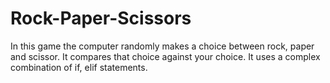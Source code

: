 # Rock-Paper-Scissors
In this game the computer randomly makes a choice between rock, paper and scissor. It compares that choice against your choice. It uses a complex combination of if, elif statements.
